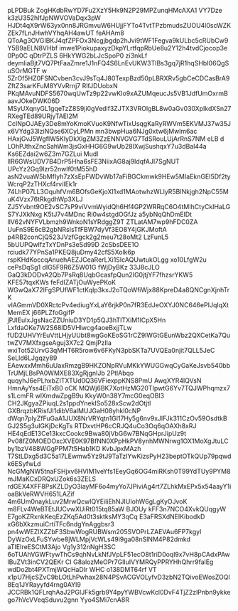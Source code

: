 pLPDBuk ZogHKdbRwYD7Fu2XzY5Hk9N2P29MPZunqHMcAXA1 VY7Dze k3zU352hIfJpNWVOVaDqx3pW
HJDt4qX9rW63yx0nn8JRGmvuW6HUjjFYTo4TvtTPzbmudsZUOU4l0scWZKZEk7fLnJHwhVYhqAH4awUT
feAHAm8 QToAg3OVGIBKJ4qfZPFOx3Ncgjbgdp2hJvi9tWF1Fegva9kULbc5cRUbCw9Y5B9aELN8VHbf
imwe1PiokupaxyzDkpYLrtfqpRbUe8u2Y12h4tvdCjocop3e 0Pp0C qDtrPZLS 6HkYWG2bLJcSpoP0
zi3nkLf deymliaBjt7VQ7PtFaaZmre1J1nFQ4S6LnEvUKW3TIBs3gq7jR1hqSHbI06QgSuSOrMGTF w
5ZrOf5HZ0FSNCvben3cvJ9sTq4J80TexpBzd50pLBRXRv5gbCeCDCasBrA9ZftZ3sarKFuM8YVvRrnj7
RlfJDUobxN PKqMAvuNDFS5670wqUwTz9p22vwKIo9xAZUMqeucJs5VB1JdfUmOxrmBaavJOkeDWK06D
MSyUXqnyGL1gqeTzZ8S9ji0gVedif3ZJTX3VROlgBL8w0aGv030XpIkdXSn27RXegTEd89URjyTAEI2M
 CcINpOJAEy3De8mYoKmoKVuoK9NfwTixUsqgKaRyRWVm5EKVMJ37w35Jx6VYdg33lziNQse6XCyLPMn
 mn3bwpHua6NJg0xtw6jMwlm6ac HAxjGvJ5WgfIW5KlyDkXlgZM3ZzENNVGVG7TdSRouLUjArRnS7NM
eLB d LOhPJthxZncSahWm3jsGxHHG6G9wUb28lXwjSushqxY7u3dBal44a Ks6EZdai2w6Z3m7GZLui
Mudl  IlR6GWsUDV7B4DrP5Hha6sFE3NiixAG8aj9ldqfAJl7SgNUT UPcYz2Gq9lzr52nwlf0tM55hD
asN2vuaW5bMfIyh7zXsEpFWDvWb17aFiBGCkmwk9HEw5MIaEknGEI5Df2tyWcrqP2zTHXcf4rviIEk1r
74LhP07LL3OquhfVm6BOfsGeKjoXI1xd1MAotwhzWLlyR5BINkjgh2NpC55MuK4Vzx76tRkgdhWp3XLJ
ZJ5Yvbnt9OE2vSC7sP9viVvmWyidQh6Hf4GP2WRRqC6O4tMIhCtyCklHaLGS7YJXkNxg K5tJ7v4MDnc
Ri0w4stgdOGfJz a5ybNqQhDmElDt llV62vNYFVLbmzh9WnkoN1sYRdggZ9T ZTLatAM7wp9hFDC0ZA
UuFnS9E6cB2gbNRsIsTfFBW7dyVf3EO8Y4jGKJMoftA p4RB2conCjQ523JVzfGgck2g2meu7t28oMt2
LzFunL5 5bUUPQwIfzTxYDnPs3eSd99D 2cSbsDEE1O rciudk77YPnSa1PKEQ8juDmy42cfS5Xolk6p
rspKHdKoccqAnuehAEZJCeaRerLXi1SIcAQUwtukOLgg xo10LfgW2u cePsDqSg1 dIG5F9R6Z5W01G
fWjDyBKz 33J8cJLO GaQ3kDODvA2Qb7PsRq8UqbGcasfpQun2IG0jtjYF7fhzsrYKW5 KFE57tqxKWs
feFdIZATjOuWyePKoK WGwQaX72lFgSPUfWF1ctKqIp3kxJ2oTQoWfiWjx88KpreD4a8QNCgnXjnhTrK
vIAGmmVD0XRctcPv4ediugYxLaY6rjkP0n7fR3EdJeOXYJ0NC646ePIJqIqXtMemEX j66PLZfoGgifP
jPJIEuIxJgsNacZZUniuD3YD1p5QJ3hTITXiM1lCpX5Hn LxfdaOKe7W2S68ID5VHlwcg4aoeBxjjTLw
fUD2UHVYrEuVttLHjyUUbt8wgGoKEoSG1rCZ9lWGtGEunWbz2QXCetKa7QutwZV7MXfxgseAguj3X7c2
QmjPzIla wxiTot52UrvG3qMHT6R5row6v6FKyN3pbSKTa7UVQEa0njit7QLL5JeC SeLld6LJgqzy89
EAewxxMmh6uUaxRmzgB9HKZONpRVuMKkYWUGGwqCyGaKeJsvb540bbTrUMjLBsPA0WMXE83XgRjgnIJb
2PtlAbqo quqyhJ6ePLhxbZITXTUd0Q36VFiexppKNS8PmU AwqXYR4lQVsN HmnAyYss4EiTxB0 oCK
MQWj6BK7XotHzMG20TIpwtG6Yv7TQJWPhqmzx7 s1LcmFR wlXmdwZpgB9u KkyW0n38Y7mcG0eqOBl3
CH2JKgyaZPiuqL2s1ppdYnekISo528xScw2dOtjtl GXBrqzbKRisfJI1dibV6alMUJGaH08yhkl0cNP
dWqn7pIyZfFuGaA1JUX8NrVRYqtn1Gl17Hy5g6nv9xJlFJk311CzOv59OsdtkBGJ2S5g3uIGKjDcKgTs
RTDxvtHP6cCRJQ4uCo3Oq6qOAXh8xRJ HE4qEdE13Ce13kxcCookc9Bwa80jVbG6w7BNqGHprJipUz9t
Pv08fZ0MOEDOxcXVE0K97BfNN0XPpHkPV8ynhMWNrwg1OX1MoXgJtuLCby1bzV488WGgPPM7t5Hab1KD
KvbJpxMAzh T7StLDxg5d3C5a17LEwmw5Yz9tJ9TaTzIYwKizsPyH23beptOTkQUp79pqwdk6ESyfwLd
NcGMgNW5tnaFSHjxv6HVIM1veYfs1EeyGq6OG4miRKsh0T99YdTUy9PYM8mJMaKCxDRQxUZok6s3ZELS
rdGEX4XFF8PsKZLDyO3iayMF6o4myYo7JPiviAg4rt7ZLhkMxEPx5x54aayY1ioaBkVeRWVH651LAZif
4m6Um0naykLuv2MrwQcwIQYEiliEhNJIUIohW6gLgKyOJvoK m8FLv4WeBTEtJUCvwXUiRt015tq85aW
BJOUy kFF3n7NCO4XvkQUqgyW E7goKZRxnkKeqEzZKq5Ad0t3sktksMY3qCq E3aFRSXdNElKibodkD
xG6bXkzmuiCrtiTFc6ndgYnAggbsr3 pn4wWEZlXZZbF3SbwWogRUBWsm205SVOPrLZAEVAu6FP7kgyl
DyWzOxLFuSYwbe8jWLMpjVcWLs49i9ga08nSlNM4P82dmkd  aTIEIreESCtM3Ajo Vg1y312nNgH3SC
 6oTUAhVGWFtywThCs9qhNvLkNfJVpLF51ecO8t1riD0oql9x7vH8pCAdxPAwlBuZVt3inCV2QEKr CI
G8alozMeOPr7GlIuIVYMRQyPPRYHhQhrr9falEg wdDo2bt4PXTmjWQcHaDIr WHC o138DMT64rf VT
x1pU7HjcSZvC9bLOtLhPwhax28N4PSvACGVOLyfvD3zbN2TQivoEWosZOQl8Eq1JYRayyfd4rng0AYl9
JCCRBk1QFLrqhAaJ2PGIJFk5grb9Y4pyYWBVcwKcl0DvF4TjZ2zlPnbn9ykkego7hVcVVeqSduvu2gnn
Yyo4SMi7cnA8R
